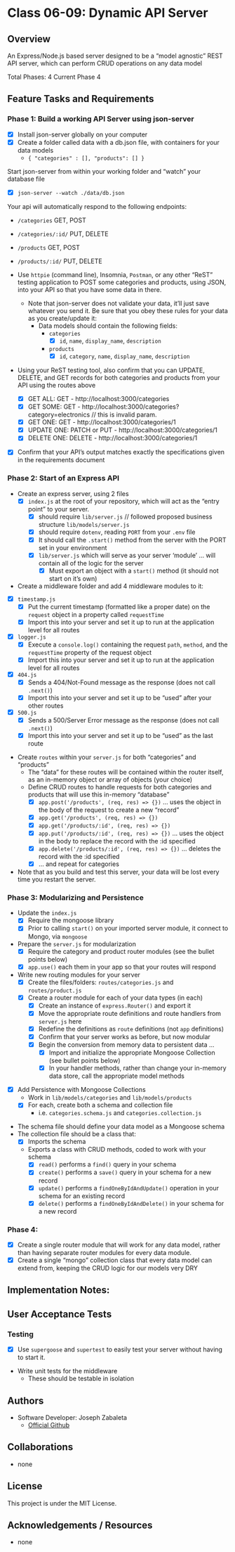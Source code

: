 # Class 06-09: Dynamic API Server

## Overview
An Express/Node.js based server designed to be a “model agnostic” REST API server, which can perform CRUD operations on any data model

Total Phases: 4
Current Phase 4


## Feature Tasks and Requirements

### Phase 1: Build a working API Server using json-server
- [x] Install json-server globally on your computer
- [x] Create a folder called data with a db.json file, with containers for your data models
    - `{ "categories" : [], "products": [] }`

Start json-server from within your working folder and “watch” your database file
- [x] `json-server --watch ./data/db.json`

Your api will automatically respond to the following endpoints:
- `/categories` GET, POST
- `/categories/:id/` PUT, DELETE
- `/products` GET, POST
- `/products/:id/` PUT, DELETE

- Use `httpie` (command line), Insomnia, `Postman`, or any other “ReST” testing application to POST some categories and products, using JSON, into your API so that you have some data in there.
    - Note that json-server does not validate your data, it’ll just save whatever you send it. Be sure that you obey these rules for your data as you create/update it:
        - Data models should contain the following fields:
            - `categories`
                - [x] `id`, `name`, `display_name`, `description`
            - `products`
                - [x] `id`, `category`, `name`, `display_name`, `description`

- Using your ReST testing tool, also confirm that you can UPDATE, DELETE, and GET records for both categories and products from your API using the routes above
    - [x] GET ALL: GET - http://localhost:3000/categories
    - [x] GET SOME: GET - http://localhost:3000/categories?category=electronics // this is invalid param.
    - [x] GET ONE: GET - http://localhost:3000/categories/1
    - [x] UPDATE ONE: PATCH or PUT - http://localhost:3000/categories/1
    - [x] DELETE ONE: DELETE - http://localhost:3000/categories/1
- [x] Confirm that your API’s output matches exactly the specifications given in the requirements document

### Phase 2: Start of an Express API
- Create an express server, using 2 files
    - [x] `index.js` at the root of your repository, which will act as the “entry point” to your server.
        - [x] should require `lib/server.js` // followed proposed business structure `lib/models/server.js`
        - [x] should require `dotenv`, reading `PORT` from your `.env` file
        - [x] It should call the `.start()` method from the server with the PORT set in your environment
        - [x] `lib/server.js` which will serve as your server ‘module’ … will contain all of the logic for the server
            - [x] Must export an object with a `start()` method (it should not start on it’s own)

- Create a middleware folder and add 4 middleware modules to it:
- [x] `timestamp.js`
    - [x] Put the current timestamp (formatted like a proper date) on the `request` object in a property called `requestTime`
    - [x] Import this into your server and set it up to run at the application level for all routes
- [x] `logger.js`
    - [x] Execute a `console.log()` containing the request `path`, `method`, and the `requestTime` property of the request object
    - [x] Import this into your server and set it up to run at the application level for all routes
- [x] `404.js`
    - [x] Sends a 404/Not-Found message as the response (does not call `.next()`)
    - [x] Import this into your server and set it up to be “used” after your other routes
- [x] `500.js`
    - [x] Sends a 500/Server Error message as the response (does not call `.next()`)
    - [x] Import this into your server and set it up to be “used” as the last route

- Create `routes` within your `server.js` for both “categories” and “products”
    - The “data” for these routes will be contained within the router itself, as an in-memory object or array of objects (your choice)
    - Define CRUD routes to handle requests for both categories and products that will use this in-memory “database”
        - [x] `app.post('/products', (req, res) => {})` … uses the object in the body of the request to create a new “record”
        - [x] `app.get('/products', (req, res) => {})`
        - [x] `app.get('/products/:id', (req, res) => {})`
        - [x] `app.put('/products/:id', (req, res) => {})` … uses the object in the body to replace the record with the :id specified
        - [x] `app.delete('/products/:id', (req, res) => {})` … deletes the record with the :id specified
        - [x] … and repeat for categories

- Note that as you build and test this server, your data will be lost every time you restart the server.

### Phase 3: Modularizing and Persistence
- Update the `index.js`
    - [x] Require the mongoose library
    - [x] Prior to calling `start()` on your imported server module, it connect to Mongo, via `mongoose`
- Prepare the `server.js` for modularization
    - [x] Require the category and product router modules (see the bullet points below)
    - [x] `app.use()` each them in your app so that your routes will respond
- Write new routing modules for your server
    - [x] Create the files/folders: `routes/categories.js` and `routes/product.js`
    - [x] Create a router module for each of your data types (in each)
        - [x] Create an instance of `express.Router()` and export it
        - [x] Move the appropriate route definitions and route handlers from `server.js` here
        - [x] Redefine the definitions as `route` definitions (not `app` definitions)
        - [x] Confirm that your server works as before, but now modular
        - [x] Begin the conversion from memory data to persistent data …
            - [x] Import and initialize the appropriate Mongoose Collection (see bullet points below)
            - [x] In your handler methods, rather than change your in-memory data store, call the appropriate model methods
- [x] Add Persistence with Mongoose Collections
    - Work in `lib/models/categories` and `lib/models/products`
    - [x] For each, create both a schema and collection file
        - i.e. `categories.schema.js` and `categories.collection.js`
- The schema file should define your data model as a Mongoose schema
- The collection file should be a class that:
    - [x] Imports the schema
    - Exports a class with CRUD methods, coded to work with your schema
        - [x] `read()` performs a `find()` query in your schema
        - [x] `create()` performs a `save()` query in your schema for a new record
        - [x] `update()` performs a `findOneByIdAndUpdate()` operation in your schema for an existing record
        - [x] `delete()` performs a `findOneByIdAndDelete()` in your schema for a new record

### Phase 4:
- [x] Create a single router module that will work for any data model, rather than having separate router modules for every data module.
- [x] Create a single “mongo” collection class that every data model can extend from, keeping the CRUD logic for our models very DRY

## Implementation Notes:


## User Acceptance Tests

### Testing
- [x] Use `supergoose` and `supertest` to easily test your server without having to start it.

- Write unit tests for the middleware
    - These should be testable in isolation



## Authors
- Software Developer: Joseph Zabaleta
  - [Official Github](https://github.com/joseph-zabaleta)

## Collaborations
- none

## License
This project is under the MIT License.

## Acknowledgements / Resources
- none
